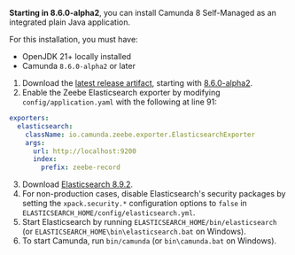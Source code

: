 ---
---

**Starting in 8.6.0-alpha2**, you can install Camunda 8 Self-Managed as an integrated plain Java application.

For this installation, you must have:

- OpenJDK 21+ locally installed
- Camunda `8.6.0-alpha2` or later

1. Download the [latest release artifact](https://github.com/camunda/camunda/releases), starting with [8.6.0-alpha2](https://github.com/camunda/camunda/releases/tag/8.6.0-alpha2).
2. Enable the Zeebe Elasticsearch exporter by modifying `config/application.yaml` with the following at line 91:

```yaml
exporters:
  elasticsearch:
    className: io.camunda.zeebe.exporter.ElasticsearchExporter
    args:
      url: http://localhost:9200
      index:
        prefix: zeebe-record
```

3. Download [Elasticsearch 8.9.2](https://www.elastic.co/downloads/past-releases/elasticsearch-8-9-2).
4. For non-production cases, disable Elasticsearch's security packages by setting the `xpack.security.*` configuration options to `false` in `ELASTICSEARCH_HOME/config/elasticsearch.yml`.
5. Start Elasticsearch by running `ELASTICSEARCH_HOME/bin/elasticsearch` (or `ELASTICSEARCH_HOME\bin\elasticsearch.bat` on Windows).
6. To start Camunda, run `bin/camunda` (or `bin\camunda.bat` on Windows).

